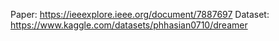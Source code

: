 Paper: https://ieeexplore.ieee.org/document/7887697
Dataset: https://www.kaggle.com/datasets/phhasian0710/dreamer
